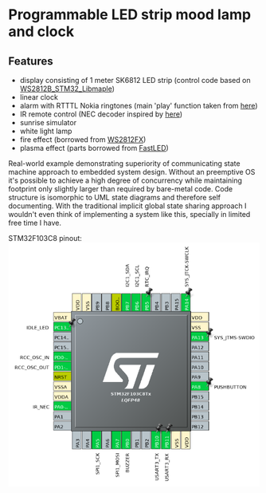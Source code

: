 Programmable LED strip mood lamp and clock
==========================================

Features
--------

 - display consisting of 1 meter SK6812 LED strip (control code based on [WS2812B_STM32_Libmaple](https://github.com/rogerclarkmelbourne/WS2812B_STM32_Libmaple))
 - linear clock
 - alarm with RTTTL Nokia ringtones (main 'play' function taken from [here](https://github.com/granadaxronos/120-SONG_NOKIA_RTTTL_RINGTONE_PLAYER_FOR_ARDUINO_UNO))
 - IR remote control (NEC decoder inspired by [here](https://github.com/albertyeh/STM32_NEC_Decode))
 - sunrise simulator
 - white light lamp
 - fire effect (borrowed from [WS2812FX](https://github.com/kitesurfer1404/WS2812FX))
 - plasma effect (parts borrowed from [FastLED](https://github.com/FastLED/FastLED))

Real-world example demonstrating superiority of communicating state machine approach to embedded system design.
Without an preemptive OS it's possible to achieve a high degree of concurrency while maintaining footprint only slightly
larger than required by bare-metal code. Code structure is isomorphic to UML state diagrams and therefore self documenting.
With the traditional implicit global state sharing approach I wouldn't even think of implementing a system like this, specially
in limited free time I have.

STM32F103C8 pinout:
![stm32_pinout](images/pinout.png)




